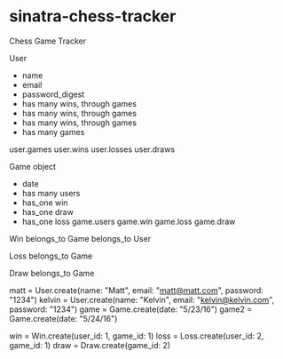 # sinatra-chess-tracker
Chess Game Tracker

User
 - name
 - email
 - password_digest
 - has many wins, through games
 - has many wins, through games
 - has many wins, through games
 - has many games

user.games
user.wins 
user.losses 
user.draws

Game object  
 - date 
 - has many users
 - has_one win
 - has_one draw
 - has_one loss
game.users 
game.win 
game.loss 
game.draw  


Win
 belongs_to Game
 belongs_to User

Loss
  belongs_to Game

Draw
  belongs_to Game

matt = User.create(name: "Matt", email: "matt@matt.com", password: "1234")
kelvin = User.create(name: "Kelvin", email: "kelvin@kelvin.com", password: "1234")
game = Game.create(date: "5/23/16")
game2 = Game.create(date: "5/24/16")

win = Win.create(user_id: 1, game_id: 1)
loss = Loss.create(user_id: 2, game_id: 1)
draw = Draw.create(game_id: 2)